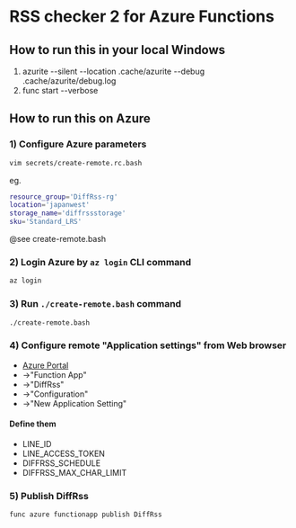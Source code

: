 # RSS checker 2 for Azure Functions

## How to run this in your local Windows

1) azurite --silent --location .cache/azurite --debug .cache/azurite/debug.log
2) func start --verbose

## How to run this on Azure

### 1) Configure Azure parameters

```bash
vim secrets/create-remote.rc.bash
```

eg.

```bash
resource_group='DiffRss-rg'
location='japanwest'
storage_name='diffrssstorage'
sku='Standard_LRS'
```

@see create-remote.bash

### 2) Login Azure by `az login` CLI command

```bash
az login
```

### 3) Run `./create-remote.bash` command

```bash
./create-remote.bash
```

### 4) Configure remote "Application settings" from Web browser

* [Azure Portal](https://portal.azure.com/#home)
* ->"Function App"
* ->"DiffRss"
* ->"Configuration"
* ->"New Application Setting"

#### Define them

* LINE_ID
* LINE_ACCESS_TOKEN
* DIFFRSS_SCHEDULE
* DIFFRSS_MAX_CHAR_LIMIT

### 5) Publish DiffRss

```bash
func azure functionapp publish DiffRss
```

